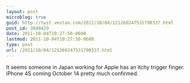 ```yaml
---
layout: post
microblog: true
guid: http://twit.vmstan.com/2011/10/04/121260247531790337.html
post_id: 3040429
date: 2011-10-04T10:27:50-0600
lastmod: 2011-10-04T10:27:50-0600
type: post
url: /2011/10/04/121260247531790337.html
---
```

It seems someone in Japan working for Apple has an itchy trigger finger. iPhone 4S coming October 14 pretty much confirmed.
